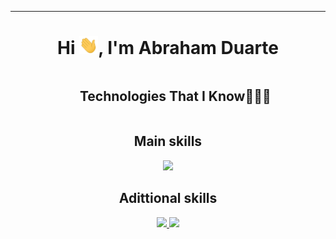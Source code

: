 <!--- snake -->
<hr>
<h1 align="center">Hi <img src="https://raw.githubusercontent.com/ABSphreak/ABSphreak/master/gifs/Hi.gif" width="30px">, I'm Abraham Duarte </h1>
<div id="user-content-toc">
  <ul align="center">
    <summary><h2 style="display: inline-block">Technologies That I Know👨🏻‍💻</h2></summary>
  </ul>
</div>
<!--tech stack icons-->
<div align="center">
  <p>
    <h2>
      Main skills
    </h2>
    <a href="https://skillicons.dev">
      <img src="https://skillicons.dev/icons?i=postgres,prisma,github,html,tailwind,npm,pnpm,js,ts,next,nest,angular" />
    </a>
  </p>
  <p>
    <h2>
      Adittional skills
    </h2>
    <p>
      <a href="https://skillicons.dev">
        <img src="https://skillicons.dev/icons?i=git,aws,docker,mysql,supabase,wordpress,bitbucket,css,bootstrap,notion,vue,react"/>
      </a>
      <a href="https://skillicons.dev">
        <img src="https://skillicons.dev/icons?i=linux,debian,md,py,django,fastapi,nodejs,postman,vscode,php,laravel,dart,flutter"/>
      </a>
    </p>
  </p>
</div>
